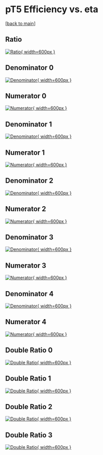 # pT5 Efficiency vs. eta

[[back to main](./)]



## Ratio

[![Ratio](../mtv/var/pT5_loweta_321_1_eff_eta.png){ width=600px }](../mtv/var/pT5_loweta_321_1_eff_eta.pdf)

## Denominator 0

[![Denominator](../mtv/den/pT5_loweta_321_1_eff_eta_den0.png){ width=600px }](../mtv/den/pT5_loweta_321_1_eff_eta_den0.pdf)

## Numerator 0

[![Numerator](../mtv/num/pT5_loweta_321_1_eff_eta_num0.png){ width=600px }](../mtv/num/pT5_loweta_321_1_eff_eta_num0.pdf)

## Denominator 1

[![Denominator](../mtv/den/pT5_loweta_321_1_eff_eta_den1.png){ width=600px }](../mtv/den/pT5_loweta_321_1_eff_eta_den1.pdf)

## Numerator 1

[![Numerator](../mtv/num/pT5_loweta_321_1_eff_eta_num1.png){ width=600px }](../mtv/num/pT5_loweta_321_1_eff_eta_num1.pdf)

## Denominator 2

[![Denominator](../mtv/den/pT5_loweta_321_1_eff_eta_den2.png){ width=600px }](../mtv/den/pT5_loweta_321_1_eff_eta_den2.pdf)

## Numerator 2

[![Numerator](../mtv/num/pT5_loweta_321_1_eff_eta_num2.png){ width=600px }](../mtv/num/pT5_loweta_321_1_eff_eta_num2.pdf)

## Denominator 3

[![Denominator](../mtv/den/pT5_loweta_321_1_eff_eta_den3.png){ width=600px }](../mtv/den/pT5_loweta_321_1_eff_eta_den3.pdf)

## Numerator 3

[![Numerator](../mtv/num/pT5_loweta_321_1_eff_eta_num3.png){ width=600px }](../mtv/num/pT5_loweta_321_1_eff_eta_num3.pdf)

## Denominator 4

[![Denominator](../mtv/den/pT5_loweta_321_1_eff_eta_den4.png){ width=600px }](../mtv/den/pT5_loweta_321_1_eff_eta_den4.pdf)

## Numerator 4

[![Numerator](../mtv/num/pT5_loweta_321_1_eff_eta_num4.png){ width=600px }](../mtv/num/pT5_loweta_321_1_eff_eta_num4.pdf)

## Double Ratio 0

[![Double Ratio](../mtv/ratio/pT5_loweta_321_1_eff_eta_ratio0.png){ width=600px }](../mtv/ratio/pT5_loweta_321_1_eff_eta_ratio0.pdf)

## Double Ratio 1

[![Double Ratio](../mtv/ratio/pT5_loweta_321_1_eff_eta_ratio1.png){ width=600px }](../mtv/ratio/pT5_loweta_321_1_eff_eta_ratio1.pdf)

## Double Ratio 2

[![Double Ratio](../mtv/ratio/pT5_loweta_321_1_eff_eta_ratio2.png){ width=600px }](../mtv/ratio/pT5_loweta_321_1_eff_eta_ratio2.pdf)

## Double Ratio 3

[![Double Ratio](../mtv/ratio/pT5_loweta_321_1_eff_eta_ratio3.png){ width=600px }](../mtv/ratio/pT5_loweta_321_1_eff_eta_ratio3.pdf)

